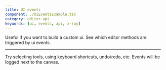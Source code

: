 ```yaml
---
title: UI events
component: ./UiEventsExample.tsx
category: editor-api
keywords: [ui, events, api, x-ray]
---
```


Useful if you want to build a custom ui. See which editor methods are triggered by ui events.

---

Try selecting tools, using keyboard shortcuts, undo/redo, etc. Events will be logged next to the canvas.
